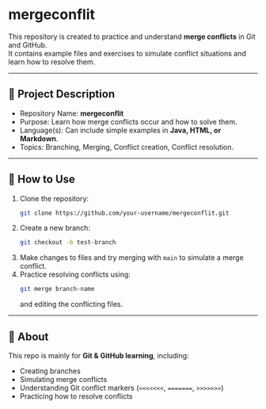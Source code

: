 # mergeconflit

This repository is created to practice and understand **merge conflicts** in Git and GitHub.  
It contains example files and exercises to simulate conflict situations and learn how to resolve them.

---

## 📝 Project Description
- Repository Name: **mergeconflit**  
- Purpose: Learn how merge conflicts occur and how to solve them.  
- Language(s): Can include simple examples in **Java, HTML, or Markdown**.  
- Topics: Branching, Merging, Conflict creation, Conflict resolution.  

---

## 🚀 How to Use
1. Clone the repository:
   ```bash
   git clone https://github.com/your-username/mergeconflit.git
   ```
2. Create a new branch:
   ```bash
   git checkout -b test-branch
   ```
3. Make changes to files and try merging with `main` to simulate a merge conflict.  
4. Practice resolving conflicts using:
   ```bash
   git merge branch-name
   ```
   and editing the conflicting files.

---

## 📌 About
This repo is mainly for **Git & GitHub learning**, including:  
- Creating branches  
- Simulating merge conflicts  
- Understanding Git conflict markers (`<<<<<<<`, `=======`, `>>>>>>>`)  
- Practicing how to resolve conflicts
